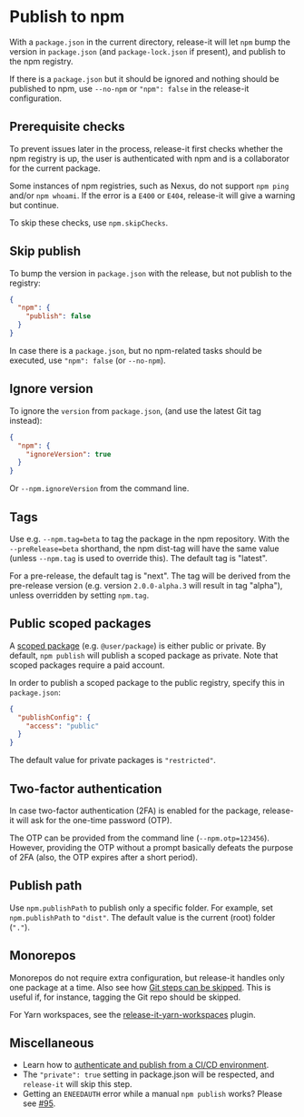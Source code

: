 # Publish to npm

With a `package.json` in the current directory, release-it will let `npm` bump the version in `package.json` (and
`package-lock.json` if present), and publish to the npm registry.

If there is a `package.json` but it should be ignored and nothing should be published to npm, use `--no-npm` or
`"npm": false` in the release-it configuration.

## Prerequisite checks

To prevent issues later in the process, release-it first checks whether the npm registry is up, the user is
authenticated with npm and is a collaborator for the current package.

Some instances of npm registries, such as Nexus, do not support `npm ping` and/or `npm whoami`. If the error is a `E400`
or `E404`, release-it will give a warning but continue.

To skip these checks, use `npm.skipChecks`.

## Skip publish

To bump the version in `package.json` with the release, but not publish to the registry:

```json
{
  "npm": {
    "publish": false
  }
}
```

In case there is a `package.json`, but no npm-related tasks should be executed, use `"npm": false` (or `--no-npm`).

## Ignore version

To ignore the `version` from `package.json`, (and use the latest Git tag instead):

```json
{
  "npm": {
    "ignoreVersion": true
  }
}
```

Or `--npm.ignoreVersion` from the command line.

## Tags

Use e.g. `--npm.tag=beta` to tag the package in the npm repository. With the `--preRelease=beta` shorthand, the npm
dist-tag will have the same value (unless `--npm.tag` is used to override this). The default tag is "latest".

For a pre-release, the default tag is "next". The tag will be derived from the pre-release version (e.g. version
`2.0.0-alpha.3` will result in tag "alpha"), unless overridden by setting `npm.tag`.

## Public scoped packages

A [scoped package](https://docs.npmjs.com/about-scopes) (e.g. `@user/package`) is either public or private. By default,
`npm publish` will publish a scoped package as private. Note that scoped packages require a paid account.

In order to publish a scoped package to the public registry, specify this in `package.json`:

```json
{
  "publishConfig": {
    "access": "public"
  }
}
```

The default value for private packages is `"restricted"`.

## Two-factor authentication

In case two-factor authentication (2FA) is enabled for the package, release-it will ask for the one-time password (OTP).

The OTP can be provided from the command line (`--npm.otp=123456`). However, providing the OTP without a prompt
basically defeats the purpose of 2FA (also, the OTP expires after a short period).

## Publish path

Use `npm.publishPath` to publish only a specific folder. For example, set `npm.publishPath` to `"dist"`. The default
value is the current (root) folder (`"."`).

## Monorepos

Monorepos do not require extra configuration, but release-it handles only one package at a time. Also see how
[Git steps can be skipped](#skip-git-steps). This is useful if, for instance, tagging the Git repo should be skipped.

For Yarn workspaces, see the [release-it-yarn-workspaces](https://github.com/rwjblue/release-it-yarn-workspaces) plugin.

## Miscellaneous

- Learn how to [authenticate and publish from a CI/CD environment](./ci.md#npm).
- The `"private": true` setting in package.json will be respected, and `release-it` will skip this step.
- Getting an `ENEEDAUTH` error while a manual `npm publish` works? Please see
  [#95](https://github.com/release-it/release-it/issues/95#issuecomment-344919384).
